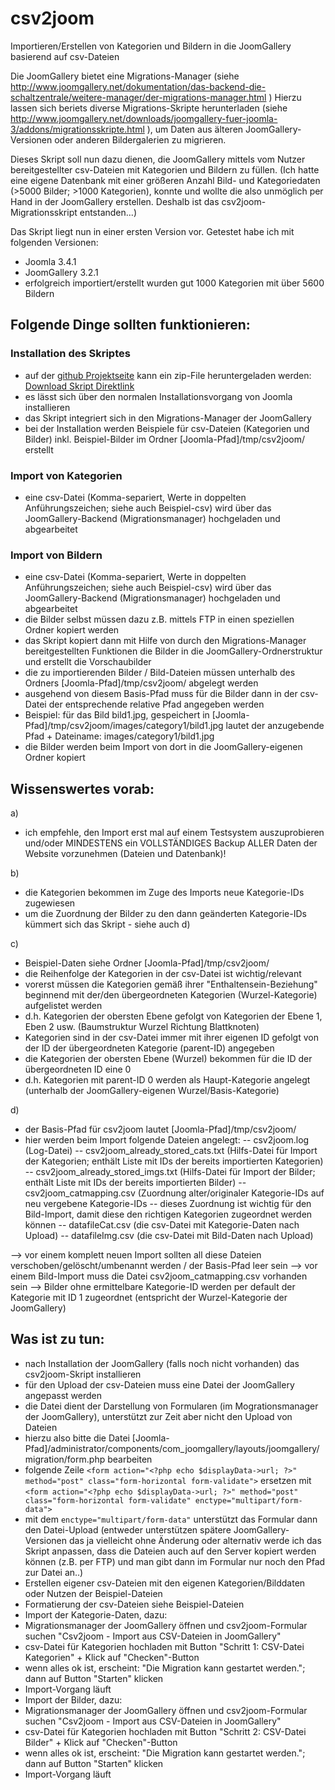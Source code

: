 # csv2joom

Importieren/Erstellen von Kategorien und Bildern in die JoomGallery basierend auf csv-Dateien 


Die JoomGallery bietet eine Migrations-Manager (siehe http://www.joomgallery.net/dokumentation/das-backend-die-schaltzentrale/weitere-manager/der-migrations-manager.html )
Hierzu lassen sich beriets diverse Migrations-Skripte herunterladen (siehe http://www.joomgallery.net/downloads/joomgallery-fuer-joomla-3/addons/migrationsskripte.html ), um Daten aus älteren JoomGallery-Versionen oder anderen Bildergalerien zu migrieren. 

Dieses Skript soll nun dazu dienen, die JoomGallery mittels vom Nutzer bereitgestellter csv-Dateien mit Kategorien und Bildern zu füllen.
(Ich hatte eine eigene Datenbank mit einer größeren Anzahl Bild- und Kategoriedaten (>5000 Bilder; >1000 Kategorien), konnte und wollte die also unmöglich per Hand in der JoomGallery erstellen. Deshalb ist das csv2joom-Migrationsskript entstanden...)


Das Skript liegt nun in einer ersten Version vor. 
Getestet habe ich mit folgenden Versionen:
- Joomla 3.4.1
- JoomGallery 3.2.1
- erfolgreich importiert/erstellt wurden gut 1000 Kategorien mit über 5600 Bildern

## Folgende Dinge sollten funktionieren:

### Installation des Skriptes
- auf der [github Projektseite](https://github.com/fruwolt/csv2joom-dev) kann ein zip-File heruntergeladen werden: [Download Skript Direktlink](https://github.com/fruwolt/csv2joom-dev/archive/master.zip)
- es lässt sich über den normalen Installationsvorgang von Joomla installieren
- das Skript integriert sich in den Migrations-Manager der JoomGallery
- bei der Installation werden Beispiele für csv-Dateien (Kategorien und Bilder) inkl. Beispiel-Bilder im Ordner [Joomla-Pfad]/tmp/csv2joom/ erstellt

### Import von Kategorien
- eine csv-Datei (Komma-separiert, Werte in doppelten Anführungszeichen; siehe auch Beispiel-csv) wird über das JoomGallery-Backend (Migrationsmanager) hochgeladen und abgearbeitet

### Import von Bildern
- eine csv-Datei (Komma-separiert, Werte in doppelten Anführungszeichen; siehe auch Beispiel-csv) wird über das JoomGallery-Backend (Migrationsmanager) hochgeladen und abgearbeitet
- die Bilder selbst müssen dazu z.B. mittels FTP in einen speziellen Ordner kopiert werden
- das Skript kopiert dann mit Hilfe von durch den Migrations-Manager bereitgestellten Funktionen die Bilder in die JoomGallery-Ordnerstruktur und erstellt die Vorschaubilder
- die zu importierenden Bilder / Bild-Dateien müssen unterhalb des Ordners [Joomla-Pfad]/tmp/csv2joom/ abgelegt werden
- ausgehend von diesem Basis-Pfad muss für die Bilder dann in der csv-Datei der entsprechende relative Pfad angegeben werden
- Beispiel: für das Bild bild1.jpg, gespeichert in [Joomla-Pfad]/tmp/csv2joom/images/category1/bild1.jpg lautet der anzugebende Pfad + Dateiname: images/category1/bild1.jpg
- die Bilder werden beim Import von dort in die JoomGallery-eigenen Ordner kopiert 

## Wissenswertes vorab:
a) 
- ich empfehle, den Import erst mal auf einem Testsystem auszuprobieren und/oder MINDESTENS ein VOLLSTÄNDIGES Backup ALLER Daten der Website vorzunehmen (Dateien und Datenbank)!

b)
- die Kategorien bekommen im Zuge des Imports neue Kategorie-IDs zugewiesen
- um die Zuordnung der Bilder zu den dann geänderten Kategorie-IDs kümmert sich das Skript - siehe auch d)

c)
- Beispiel-Daten siehe Ordner [Joomla-Pfad]/tmp/csv2joom/
- die Reihenfolge der Kategorien in der csv-Datei ist wichtig/relevant
- vorerst müssen die Kategorien gemäß ihrer "Enthaltensein-Beziehung" beginnend mit der/den übergeordneten Kategorien (Wurzel-Kategorie) aufgelistet werden 
- d.h. Kategorien der obersten Ebene gefolgt von Kategorien der Ebene 1, Eben 2 usw. (Baumstruktur Wurzel Richtung Blattknoten)
- Kategorien sind in der csv-Datei immer mit ihrer eigenen ID gefolgt von der ID der übergeordneten Kategorie (parent-ID) angegeben
- die Kategorien der obersten Ebene (Wurzel) bekommen für die ID der übergeordneten ID eine 0
- d.h. Kategorien mit parent-ID 0 werden als Haupt-Kategorie angelegt (unterhalb der JoomGallery-eigenen Wurzel/Basis-Kategorie)

d)
- der Basis-Pfad für csv2joom lautet [Joomla-Pfad]/tmp/csv2joom/
- hier werden beim Import folgende Dateien angelegt:
-- csv2joom.log (Log-Datei)
-- csv2joom_already_stored_cats.txt (Hilfs-Datei für Import der Kategorien; enthält Liste mit IDs der bereits importierten Kategorien)
-- csv2joom_already_stored_imgs.txt (Hilfs-Datei für Import der Bilder; enthält Liste mit IDs der bereits importierten Bilder)
-- csv2joom_catmapping.csv (Zuordnung alter/originaler Kategorie-IDs auf neu vergebene Kategorie-IDs 
-- dieses Zuordnung ist wichtig für den Bild-Import, damit diese den richtigen Kategorien zugeordnet werden können
-- datafileCat.csv (die csv-Datei mit Kategorie-Daten nach Upload) 
-- datafileImg.csv (die csv-Datei mit Bild-Daten nach Upload)

--> vor einem komplett neuen Import sollten all diese Dateien verschoben/gelöscht/umbenannt werden / der Basis-Pfad leer sein
--> vor einem Bild-Import muss die Datei csv2joom_catmapping.csv vorhanden sein
--> Bilder ohne ermittelbare Kategorie-ID werden per default der Kategorie mit ID 1 zugeordnet (entspricht der Wurzel-Kategorie der JoomGallery)


## Was ist zu tun:

- nach Installation der JoomGallery (falls noch nicht vorhanden) das csv2joom-Skript installieren
- für den Upload der csv-Dateien muss eine Datei der JoomGallery angepasst werden
- die Datei dient der Darstellung von Formularen (im Mogrationsmanager der JoomGallery), unterstützt zur Zeit aber nicht den Upload von Dateien
- hierzu also bitte die Datei [Joomla-Pfad]/administrator/components/com_joomgallery/layouts/joomgallery/migration/form.php bearbeiten 
- folgende Zeile
`<form action="<?php echo $displayData->url; ?>" method="post" class="form-horizontal form-validate">`
ersetzen mit
`<form action="<?php echo $displayData->url; ?>" method="post" class="form-horizontal form-validate" enctype="multipart/form-data">`
- mit dem `enctype="multipart/form-data"` unterstützt das Formular dann den Datei-Upload
(entweder unterstützen spätere JoomGallery-Versionen das ja vielleicht ohne Änderung oder alternativ werde ich das Skript anpassen, dass die Dateien auch  auf den Server kopiert werden können (z.B. per FTP) und man gibt dann im Formular nur noch den Pfad zur Datei an..)
- Erstellen eigener csv-Dateien mit den eigenen Kategorien/Bilddaten oder Nutzen der Beispiel-Dateien
- Formatierung der csv-Dateien siehe Beispiel-Dateien
- Import der Kategorie-Daten, dazu:
- Migrationsmanager der JoomGallery öffnen und csv2joom-Formular suchen "Csv2joom - Import aus CSV-Dateien in JoomGallery"
- csv-Datei für Kategorien hochladen mit Button "Schritt 1: CSV-Datei Kategorien" + Klick auf "Checken"-Button
- wenn alles ok ist, erscheint: "Die Migration kann gestartet werden."; dann auf Button "Starten" klicken
- Import-Vorgang läuft 
- Import der Bilder, dazu:
- Migrationsmanager der JoomGallery öffnen und csv2joom-Formular suchen "Csv2joom - Import aus CSV-Dateien in JoomGallery"
- csv-Datei für Kategorien hochladen mit Button "Schritt 2: CSV-Datei Bilder" + Klick auf "Checken"-Button
- wenn alles ok ist, erscheint: "Die Migration kann gestartet werden."; dann auf Button "Starten" klicken
- Import-Vorgang läuft
